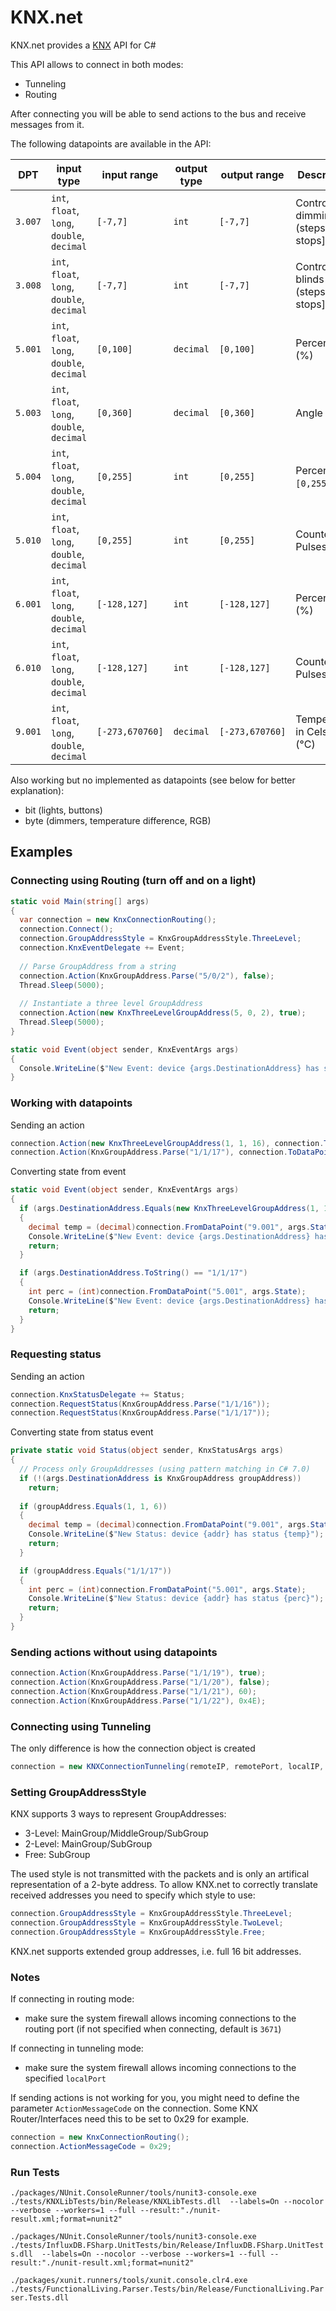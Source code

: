 KNX.net
=======

KNX.net provides a [KNX](http://en.wikipedia.org/wiki/KNX_%28standard%29) API for C#

This API allows to connect in both modes:
* Tunneling
* Routing

After connecting you will be able to send actions to the bus and receive messages from it.

The following datapoints are available in the API:

| DPT     | input type                                  | input range     | output type | output range    | Description                         |
| ------- |-------------------------------------------- | --------------- | ----------- | --------------- | ----------------------------------- |
| `3.007` | `int`, `float`, `long`, `double`, `decimal` | `[-7,7]`        | `int`       | `[-7,7]`        | Control dimming (steps) [`0` stops] |
| `3.008` | `int`, `float`, `long`, `double`, `decimal` | `[-7,7]`        | `int`       | `[-7,7]`        | Control blinds (steps) [`0` stops]  |
| `5.001` | `int`, `float`, `long`, `double`, `decimal` | `[0,100]`       | `decimal`   | `[0,100]`       | Percentage (%)                      |
| `5.003` | `int`, `float`, `long`, `double`, `decimal` | `[0,360]`       | `decimal`   | `[0,360]`       | Angle (°)                           |
| `5.004` | `int`, `float`, `long`, `double`, `decimal` | `[0,255]`       | `int`       | `[0,255]`       | Percentage `[0,255]` (%)            |
| `5.010` | `int`, `float`, `long`, `double`, `decimal` | `[0,255]`       | `int`       | `[0,255]`       | Counter Pulses                      |
| `6.001` | `int`, `float`, `long`, `double`, `decimal` | `[-128,127]`    | `int`       | `[-128,127]`    | Percentage (%)                      |
| `6.010` | `int`, `float`, `long`, `double`, `decimal` | `[-128,127]`    | `int`       | `[-128,127]`    | Counter Pulses                      |
| `9.001` | `int`, `float`, `long`, `double`, `decimal` | `[-273,670760]` | `decimal`   | `[-273,670760]` | Temperature in Celsius (°C)         |

Also working but no implemented as datapoints (see below for better explanation):
* bit (lights, buttons)
* byte (dimmers, temperature difference, RGB)

Examples
--------

### Connecting using Routing (turn off and on a light)

```csharp
static void Main(string[] args)
{
  var connection = new KnxConnectionRouting();
  connection.Connect();
  connection.GroupAddressStyle = KnxGroupAddressStyle.ThreeLevel;
  connection.KnxEventDelegate += Event;
  
  // Parse GroupAddress from a string
  connection.Action(KnxGroupAddress.Parse("5/0/2"), false);
  Thread.Sleep(5000);
  
  // Instantiate a three level GroupAddress
  connection.Action(new KnxThreeLevelGroupAddress(5, 0, 2), true);
  Thread.Sleep(5000);
}

static void Event(object sender, KnxEventArgs args)
{
  Console.WriteLine($"New Event: device {args.DestinationAddress} has status {args.State}");
}
```

### Working with datapoints

Sending an action

```csharp
connection.Action(new KnxThreeLevelGroupAddress(1, 1, 16), connection.ToDataPoint("9.001", 24.0f));
connection.Action(KnxGroupAddress.Parse("1/1/17"), connection.ToDataPoint("5.001", 50));
```

Converting state from event

```csharp
static void Event(object sender, KnxEventArgs args)
{
  if (args.DestinationAddress.Equals(new KnxThreeLevelGroupAddress(1, 1, 16)))
  {
    decimal temp = (decimal)connection.FromDataPoint("9.001", args.State);
    Console.WriteLine($"New Event: device {args.DestinationAddress} has status {temp}");
    return;
  }

  if (args.DestinationAddress.ToString() == "1/1/17")
  {
    int perc = (int)connection.FromDataPoint("5.001", args.State);
    Console.WriteLine($"New Event: device {args.DestinationAddress} has status {perc}");
    return;
  }
}
```

### Requesting status

Sending an action

```csharp
connection.KnxStatusDelegate += Status;
connection.RequestStatus(KnxGroupAddress.Parse("1/1/16"));
connection.RequestStatus(KnxGroupAddress.Parse("1/1/17"));
```

Converting state from status event

```csharp
private static void Status(object sender, KnxStatusArgs args)
{
  // Process only GroupAddresses (using pattern matching in C# 7.0)
  if (!(args.DestinationAddress is KnxGroupAddress groupAddress))
    return;
    
  if (groupAddress.Equals(1, 1, 6))
  {
    decimal temp = (decimal)connection.FromDataPoint("9.001", args.State);
    Console.WriteLine($"New Status: device {addr} has status {temp}");
    return;
  }

  if (groupAddress.Equals("1/1/17"))
  {
    int perc = (int)connection.FromDataPoint("5.001", args.State);
    Console.WriteLine($"New Status: device {addr} has status {perc}");
    return;
  }
}
```

### Sending actions without using datapoints

```csharp
connection.Action(KnxGroupAddress.Parse("1/1/19"), true);
connection.Action(KnxGroupAddress.Parse("1/1/20"), false);
connection.Action(KnxGroupAddress.Parse("1/1/21"), 60);
connection.Action(KnxGroupAddress.Parse("1/1/22"), 0x4E);
```

### Connecting using Tunneling

The only difference is how the connection object is created

```csharp
connection = new KNXConnectionTunneling(remoteIP, remotePort, localIP, localPort);
```

### Setting GroupAddressStyle

KNX supports 3 ways to represent GroupAddresses:
* 3-Level: MainGroup/MiddleGroup/SubGroup
* 2-Level: MainGroup/SubGroup
* Free: SubGroup

The used style is not transmitted with the packets and is only an artifical representation of a 2-byte address. To allow KNX.net to correctly translate received addresses you need to specify which style to use:

```csharp
connection.GroupAddressStyle = KnxGroupAddressStyle.ThreeLevel;
connection.GroupAddressStyle = KnxGroupAddressStyle.TwoLevel;
connection.GroupAddressStyle = KnxGroupAddressStyle.Free;
```

KNX.net supports extended group addresses, i.e. full 16 bit addresses.

### Notes

If connecting in routing mode:
* make sure the system firewall allows incoming connections to the routing port (if not specified when connecting, default is `3671`)

If connecting in tunneling mode:
* make sure the system firewall allows incoming connections to the specified `localPort`

If sending actions is not working for you, you might need to define the parameter `ActionMessageCode` on the connection. Some KNX Router/Interfaces need this to be set to 0x29 for example.

```csharp
connection = new KnxConnectionRouting();
connection.ActionMessageCode = 0x29;
```

### Run Tests
`./packages/NUnit.ConsoleRunner/tools/nunit3-console.exe ./tests/KNXLibTests/bin/Release/KNXLibTests.dll  --labels=On --nocolor --verbose --workers=1 --full --result:"./nunit-result.xml;format=nunit2"`

`./packages/NUnit.ConsoleRunner/tools/nunit3-console.exe ./tests/InfluxDB.FSharp.UnitTests/bin/Release/InfluxDB.FSharp.UnitTests.dll  --labels=On --nocolor --verbose --workers=1 --full --result:"./nunit-result.xml;format=nunit2"`

`./packages/xunit.runners/tools/xunit.console.clr4.exe ./tests/FunctionalLiving.Parser.Tests/bin/Release/FunctionalLiving.Parser.Tests.dll`
